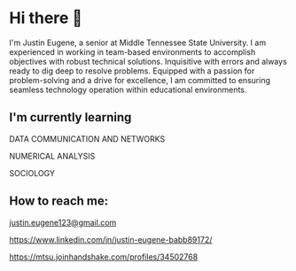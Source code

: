 # Hi there 👋
I'm Justin Eugene, a senior at Middle Tennessee State University. I am experienced in working in team-based environments to accomplish objectives with robust technical solutions. Inquisitive with errors and always ready to dig deep to resolve problems. Equipped with a passion for problem-solving and a drive for excellence, I am committed to ensuring seamless technology operation within educational environments. 

## I'm currently learning
DATA COMMUNICATION AND NETWORKS

NUMERICAL ANALYSIS

SOCIOLOGY

## How to reach me:
justin.eugene123@gmail.com

https://www.linkedin.com/in/justin-eugene-babb89172/

https://mtsu.joinhandshake.com/profiles/34502768


<!--
**Zhelios/Zhelios** is a ✨ _special_ ✨ repository because its `README.md` (this file) appears on your GitHub profile.

Here are some ideas to get you started:

- 🔭 I’m currently working on ...
- 🌱 I’m currently learning ...
- 👯 I’m looking to collaborate on ...
- 🤔 I’m looking for help with ...
- 💬 Ask me about ...
- 📫 How to reach me: ...
- 😄 Pronouns: ...
- ⚡ Fun fact: ...
-->
